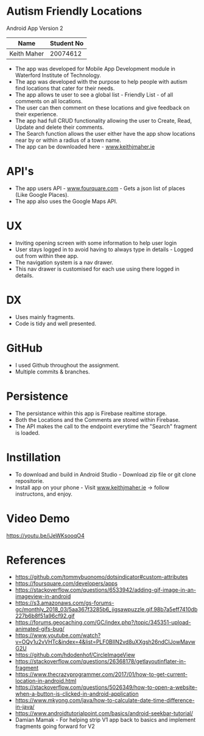 # Autism Friendly Locations
Android App Version 2

|Name        |Student No|
|------------|----------|
|Keith Maher |20074612  |

* The app was developed for Mobile App Development module in Waterford Institute of Technology.
* The app was developed with the purpose to help people with autism find locations that cater for their needs.
* The app allows te user to see a global list - Friendly List - of all comments on all locations. 
* The user can then comment on these locations and give feedback on their experience. 
* The app had full CRUD functionality allowing the user to Create, Read, Update and delete their comments. 
* The Search function allows the user either have the app show locations near by or within a radius of a town name. 
* The app can be downloaded here - www.keithjmaher.ie

# API's
* The app users API - www.fourquare.com - Gets a json list of places (Like Google Places). 
* The app also uses the Google Maps API. 

# UX
* Inviting opening screen with some information to help user login
* User stays logged in to avoid having to always type in details - Logged out from within thee app.
* The navigation system is a nav drawer.
* This nav drawer is customised for each use using there logged in details. 

# DX
* Uses mainly fragments.
* Code is tidy and well presented. 

# GitHub
* I used Github throughout the assignment.
* Multiple commits & branches.

# Persistence
* The persistance within this app is Firebase realtime storage.
* Both the Locations and the Comments are stored within Firebase.
* The API makes the call to the endpoint everytime the "Search" fragment is loaded.

# Instillation
* To download and build in Android Studio - Download zip file or git clone repositorie.
* Install app on your phone - Visit www.keithjmaher.ie -> follow instructons, and enjoy.

# Video Demo
https://youtu.be/jJeWKsooqO4

# References
* https://github.com/tommybuonomo/dotsindicator#custom-attributes
* https://foursquare.com/developers/apps
* https://stackoverflow.com/questions/6533942/adding-gif-image-in-an-imageview-in-android
* https://s3.amazonaws.com/gs-forums-gc/monthly_2018_03/5aa367f3285b6_jigsawpuzzle.gif.98b7a5eff7410db227b6b8f51a96cf92.gif
* https://forums.geocaching.com/GC/index.php?/topic/345351-upload-animated-gifs-bug/
* https://www.youtube.com/watch?v=OQy1u2vVHTc&index=4&list=PLF0BIlN2vd8uXXgsh26ndCIJowMavwG2U
* https://github.com/hdodenhof/CircleImageView
* https://stackoverflow.com/questions/26368178/getlayoutinflater-in-fragment
* https://www.thecrazyprogrammer.com/2017/01/how-to-get-current-location-in-android.html
* https://stackoverflow.com/questions/5026349/how-to-open-a-website-when-a-button-is-clicked-in-android-application
* https://www.mkyong.com/java/how-to-calculate-date-time-difference-in-java/
* https://www.androidtutorialpoint.com/basics/android-seekbar-tutorial/
* Damian Mamak - For helping strip V1 app back to basics and implement fragments going forward for V2
